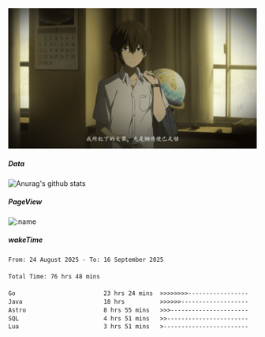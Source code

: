 
<img src="./static/index.jpg" alt="index">

##### Data

![Anurag's github stats](https://github-readme-stats.vercel.app/api?username=whyneh&show_icons=true&hide_border=ture&theme=tokyonight)

##### PageView
![:name](https://count.getloli.com/get/@:whyneh?theme=gelbooru)

##### wakeTime

<!--START_SECTION:waka-->

```txt
From: 24 August 2025 - To: 16 September 2025

Total Time: 76 hrs 48 mins

Go                         23 hrs 24 mins  >>>>>>>>-----------------   30.47 %
Java                       18 hrs          >>>>>>-------------------   23.46 %
Astro                      8 hrs 55 mins   >>>----------------------   11.63 %
SQL                        4 hrs 51 mins   >>-----------------------   06.32 %
Lua                        3 hrs 51 mins   >------------------------   05.03 %
```

<!--END_SECTION:waka-->
